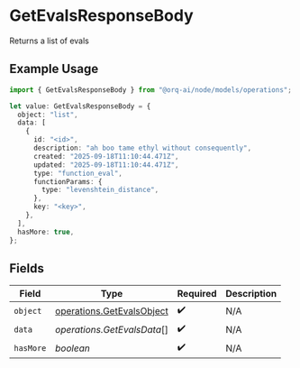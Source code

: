 # GetEvalsResponseBody

Returns a list of evals

## Example Usage

```typescript
import { GetEvalsResponseBody } from "@orq-ai/node/models/operations";

let value: GetEvalsResponseBody = {
  object: "list",
  data: [
    {
      id: "<id>",
      description: "ah boo tame ethyl without consequently",
      created: "2025-09-18T11:10:44.471Z",
      updated: "2025-09-18T11:10:44.471Z",
      type: "function_eval",
      functionParams: {
        type: "levenshtein_distance",
      },
      key: "<key>",
    },
  ],
  hasMore: true,
};
```

## Fields

| Field                                                                  | Type                                                                   | Required                                                               | Description                                                            |
| ---------------------------------------------------------------------- | ---------------------------------------------------------------------- | ---------------------------------------------------------------------- | ---------------------------------------------------------------------- |
| `object`                                                               | [operations.GetEvalsObject](../../models/operations/getevalsobject.md) | :heavy_check_mark:                                                     | N/A                                                                    |
| `data`                                                                 | *operations.GetEvalsData*[]                                            | :heavy_check_mark:                                                     | N/A                                                                    |
| `hasMore`                                                              | *boolean*                                                              | :heavy_check_mark:                                                     | N/A                                                                    |